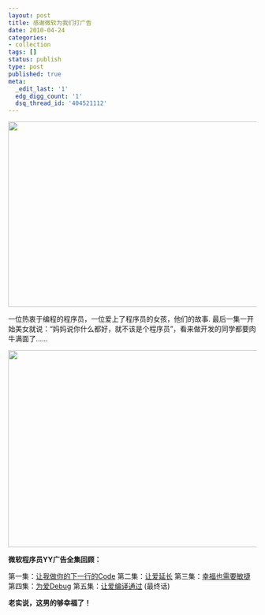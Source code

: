 ```yaml
---
layout: post
title: 感谢微软为我们打广告
date: 2010-04-24
categories:
- collection
tags: []
status: publish
type: post
published: true
meta:
  _edit_last: '1'
  edg_digg_count: '1'
  dsq_thread_id: '404521112'
---
```

<a href="/wp-content/uploads/vs.png"><img src="/wp-content/uploads/vs.png" alt="" title="vs" width="557" height="376" /></a>

一位热衷于编程的程序员，一位爱上了程序员的女孩，他们的故事.
最后一集一开始美女就说：“妈妈说你什么都好，就不该是个程序员”，看来做开发的同学都要肉牛满面了……

<a href="/wp-content/uploads/vs-you.jpg"><img src="/wp-content/uploads/vs-you.jpg" alt="" title="vs-you" width="640" height="400" /></a>

<strong>微软程序员YY广告全集回顾：</strong>

第一集：<a href="http://www.ipc.me/wanna-be-your-code.html">让我做你的下一行的Code</a>
第二集：<a href="http://www.ipc.me/let-love-last-longer.html">让爱延长</a>
第三集：<a href="http://www.ipc.me/happy-needs-agility.html">幸福也需要敏捷</a>
第四集：<a href="http://www.ipc.me/debug-love.html" target="_blank">为爱Debug</a>
第五集：<a href="http://www.ipc.me/let-love-compiled-through.html" target="_blank">让爱编译通过</a> (最终话)

<strong>老实说，这男的够幸福了！</strong>
